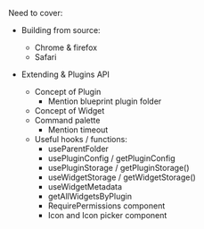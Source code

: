 Need to cover:

* Building from source:
    * Chrome & firefox
    * Safari

* Extending & Plugins API
    * Concept of Plugin
        * Mention blueprint plugin folder
    * Concept of Widget
    * Command palette
        * Mention timeout
    * Useful hooks / functions:
        * useParentFolder
        * usePluginConfig / getPluginConfig
        * usePluginStorage / getPluginStorage<StorageT>()
        * useWidgetStorage / getWidgetStorage<StorageT>()
        * useWidgetMetadata
        * getAllWidgetsByPlugin
        * RequirePermissions component
        * Icon and Icon picker component